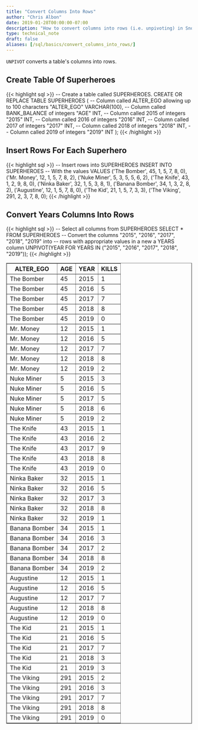 ```yaml
---
title: "Convert Columns Into Rows"
author: "Chris Albon"
date: 2019-01-28T00:00:00-07:00
description: "How to convert columns into rows (i.e. unpivoting) in Snowflake using SQL."
type: technical_note
draft: false
aliases: [/sql/basics/convert_columns_into_rows/]
---
```


`UNPIVOT` converts a table's columns into rows.

## Create Table Of Superheroes

{{< highlight sql >}}
-- Create a table called SUPERHEROES.
CREATE OR REPLACE TABLE SUPERHEROES (
  -- Column called ALTER_EGO allowing up to 100 characters
  "ALTER_EGO" VARCHAR(100),
  -- Column called BANK_BALANCE of integers
  "AGE" INT,
  -- Column called 2015 of integers
  "2015" INT,
  -- Column called 2016 of integers
  "2016" INT,
  -- Column called 2017 of integers
  "2017" INT,
  -- Column called 2018 of integers
  "2018" INT,
  -- Column called 2019 of integers
  "2019" INT
);
{{< /highlight >}}

## Insert Rows For Each Superhero

{{< highlight sql >}}
-- Insert rows into SUPERHEROES
INSERT INTO SUPERHEROES 
    -- With the values
    VALUES
    ('The Bomber', 45, 1, 5, 7, 8, 0),
    ('Mr. Money', 12, 1, 5, 7, 8, 2),
    ('Nuke Miner', 5, 3, 5, 5, 6, 2),
    ('The Knife', 43, 1, 2, 9, 8, 0),
    ('Ninka Baker', 32, 1, 5, 3, 8, 1),
    ('Banana Bomber', 34, 1, 3, 2, 8, 2),
    ('Augustine', 12, 1, 5, 7, 8, 0),
    ('The Kid', 21, 1, 5, 7, 3, 3),
    ('The Viking', 291, 2, 3, 7, 8, 0);
{{< /highlight >}}

## Convert Years Columns Into Rows

{{< highlight sql >}}
-- Select all columns from SUPERHEROES
SELECT * FROM SUPERHEROES
-- Convert the columns "2015", "2016", "2017", "2018", "2019" into
-- rows with appropriate values in a new a YEARS column 
UNPIVOT(YEAR FOR YEARS IN ("2015", "2016", "2017", "2018", "2019"));
{{< /highlight >}}
<table border=1>
    <thead>
        <tr>
            <th>ALTER_EGO</th>
            <th>AGE</th>
            <th>YEAR</th>
            <th>KILLS</th>
        </tr>
    </thead>
    <tbody>
        <tr>
            <td>The Bomber</td>
            <td>45</td>
            <td>2015</td>
            <td>1</td>
        </tr>
        <tr>
            <td>The Bomber</td>
            <td>45</td>
            <td>2016</td>
            <td>5</td>
        </tr>
        <tr>
            <td>The Bomber</td>
            <td>45</td>
            <td>2017</td>
            <td>7</td>
        </tr>
        <tr>
            <td>The Bomber</td>
            <td>45</td>
            <td>2018</td>
            <td>8</td>
        </tr>
        <tr>
            <td>The Bomber</td>
            <td>45</td>
            <td>2019</td>
            <td>0</td>
        </tr>
        <tr>
            <td>Mr. Money</td>
            <td>12</td>
            <td>2015</td>
            <td>1</td>
        </tr>
        <tr>
            <td>Mr. Money</td>
            <td>12</td>
            <td>2016</td>
            <td>5</td>
        </tr>
        <tr>
            <td>Mr. Money</td>
            <td>12</td>
            <td>2017</td>
            <td>7</td>
        </tr>
        <tr>
            <td>Mr. Money</td>
            <td>12</td>
            <td>2018</td>
            <td>8</td>
        </tr>
        <tr>
            <td>Mr. Money</td>
            <td>12</td>
            <td>2019</td>
            <td>2</td>
        </tr>
        <tr>
            <td>Nuke Miner</td>
            <td>5</td>
            <td>2015</td>
            <td>3</td>
        </tr>
        <tr>
            <td>Nuke Miner</td>
            <td>5</td>
            <td>2016</td>
            <td>5</td>
        </tr>
        <tr>
            <td>Nuke Miner</td>
            <td>5</td>
            <td>2017</td>
            <td>5</td>
        </tr>
        <tr>
            <td>Nuke Miner</td>
            <td>5</td>
            <td>2018</td>
            <td>6</td>
        </tr>
        <tr>
            <td>Nuke Miner</td>
            <td>5</td>
            <td>2019</td>
            <td>2</td>
        </tr>
        <tr>
            <td>The Knife</td>
            <td>43</td>
            <td>2015</td>
            <td>1</td>
        </tr>
        <tr>
            <td>The Knife</td>
            <td>43</td>
            <td>2016</td>
            <td>2</td>
        </tr>
        <tr>
            <td>The Knife</td>
            <td>43</td>
            <td>2017</td>
            <td>9</td>
        </tr>
        <tr>
            <td>The Knife</td>
            <td>43</td>
            <td>2018</td>
            <td>8</td>
        </tr>
        <tr>
            <td>The Knife</td>
            <td>43</td>
            <td>2019</td>
            <td>0</td>
        </tr>
        <tr>
            <td>Ninka Baker</td>
            <td>32</td>
            <td>2015</td>
            <td>1</td>
        </tr>
        <tr>
            <td>Ninka Baker</td>
            <td>32</td>
            <td>2016</td>
            <td>5</td>
        </tr>
        <tr>
            <td>Ninka Baker</td>
            <td>32</td>
            <td>2017</td>
            <td>3</td>
        </tr>
        <tr>
            <td>Ninka Baker</td>
            <td>32</td>
            <td>2018</td>
            <td>8</td>
        </tr>
        <tr>
            <td>Ninka Baker</td>
            <td>32</td>
            <td>2019</td>
            <td>1</td>
        </tr>
        <tr>
            <td>Banana Bomber</td>
            <td>34</td>
            <td>2015</td>
            <td>1</td>
        </tr>
        <tr>
            <td>Banana Bomber</td>
            <td>34</td>
            <td>2016</td>
            <td>3</td>
        </tr>
        <tr>
            <td>Banana Bomber</td>
            <td>34</td>
            <td>2017</td>
            <td>2</td>
        </tr>
        <tr>
            <td>Banana Bomber</td>
            <td>34</td>
            <td>2018</td>
            <td>8</td>
        </tr>
        <tr>
            <td>Banana Bomber</td>
            <td>34</td>
            <td>2019</td>
            <td>2</td>
        </tr>
        <tr>
            <td>Augustine</td>
            <td>12</td>
            <td>2015</td>
            <td>1</td>
        </tr>
        <tr>
            <td>Augustine</td>
            <td>12</td>
            <td>2016</td>
            <td>5</td>
        </tr>
        <tr>
            <td>Augustine</td>
            <td>12</td>
            <td>2017</td>
            <td>7</td>
        </tr>
        <tr>
            <td>Augustine</td>
            <td>12</td>
            <td>2018</td>
            <td>8</td>
        </tr>
        <tr>
            <td>Augustine</td>
            <td>12</td>
            <td>2019</td>
            <td>0</td>
        </tr>
        <tr>
            <td>The Kid</td>
            <td>21</td>
            <td>2015</td>
            <td>1</td>
        </tr>
        <tr>
            <td>The Kid</td>
            <td>21</td>
            <td>2016</td>
            <td>5</td>
        </tr>
        <tr>
            <td>The Kid</td>
            <td>21</td>
            <td>2017</td>
            <td>7</td>
        </tr>
        <tr>
            <td>The Kid</td>
            <td>21</td>
            <td>2018</td>
            <td>3</td>
        </tr>
        <tr>
            <td>The Kid</td>
            <td>21</td>
            <td>2019</td>
            <td>3</td>
        </tr>
        <tr>
            <td>The Viking</td>
            <td>291</td>
            <td>2015</td>
            <td>2</td>
        </tr>
        <tr>
            <td>The Viking</td>
            <td>291</td>
            <td>2016</td>
            <td>3</td>
        </tr>
        <tr>
            <td>The Viking</td>
            <td>291</td>
            <td>2017</td>
            <td>7</td>
        </tr>
        <tr>
            <td>The Viking</td>
            <td>291</td>
            <td>2018</td>
            <td>8</td>
        </tr>
        <tr>
            <td>The Viking</td>
            <td>291</td>
            <td>2019</td>
            <td>0</td>
        </tr>
    </tbody>
</table>